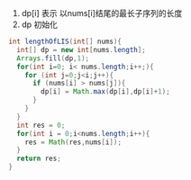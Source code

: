 1. dp[i] 表示 以nums[i]结尾的最长子序列的长度
2. dp 初始化







```java
int lengthOfLIS(int[] nums){
  int[] dp = new int[nums.length];
  Arrays.fill(dp,1);
  for(int i=0; i< nums.length;i++;){
    for (int j=0;j<i;j++){
      if (nums[i] > nums[j]){
        dp[i] = Math.max(dp[i],dp[i]+1);
      }
    }
  }
  int res = 0;
  for(int i = 0;i<nums.length;i++){
    res = Math(res,nums[i]);
  }
  return res;
}
```


